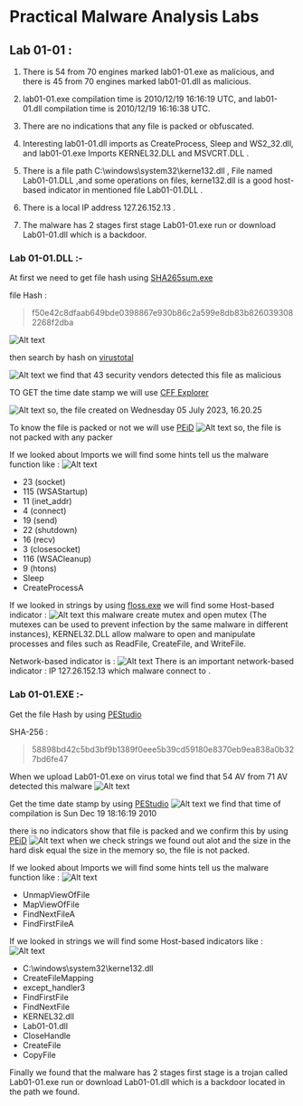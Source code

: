 # Practical Malware Analysis Labs 
## Lab 01-01 : 
1.  There is 54 from 70 engines marked lab01-01.exe as malicious, and there is 45 from 70 engines marked lab01-01.dll as malicious.

2. lab01-01.exe compilation time is 2010/12/19 16:16:19 UTC, and lab01-01.dll compilation time is 2010/12/19 16:16:38 UTC.

3. There are no indications that any file is packed or obfuscated.

4. Interesting lab01-01.dll imports as CreateProcess, Sleep and WS2_32.dll, and lab01-01.exe Imports KERNEL32.DLL and MSVCRT.DLL .

5. There is a file path C:\windows\system32\kerne132.dll , File named Lab01-01.DLL ,and some operations on files, kerne132.dll is a good host-based indicator in mentioned file Lab01-01.DLL .

6. There is a local IP address 127.26.152.13 .

7. The malware has 2 stages first stage Lab01-01.exe run or download Lab01-01.dll which is a backdoor.

### Lab 01-01.DLL :-

At first we need to get file hash using [SHA265sum.exe](https://www.bing.com/ck/a?!&&p=060cb04947cda4c3JmltdHM9MTY5NDIxNzYwMCZpZ3VpZD0xZmQxODVlMC05ZmQ5LTZhZjItMWEyNi05Nzk1OWVhNjZiZGYmaW5zaWQ9NTE5Nw&ptn=3&hsh=3&fclid=1fd185e0-9fd9-6af2-1a26-97959ea66bdf&psq=sha256sum+download&u=a1aHR0cHM6Ly9zb3VyY2Vmb3JnZS5uZXQvZGlyZWN0b3J5Lz9xPXNoYTI1NnN1bQ&ntb=1)

file Hash : 
> f50e42c8dfaab649bde0398867e930b86c2a599e8db83b8260393082268f2dba

![Alt text](<0101dll hash.png>)

then search by hash on [virustotal](https://www.virustotal.com/gui/home/upload)

![Alt text](<0101dll virustotal.png>)
we find that 43 security vendors detected this file as malicious  


TO GET the time date  stamp we will use [CFF Explorer](https://www.bing.com/ck/a?!&&p=f4ae81195a7ce4caJmltdHM9MTY5NDMwNDAwMCZpZ3VpZD0xZmQxODVlMC05ZmQ5LTZhZjItMWEyNi05Nzk1OWVhNjZiZGYmaW5zaWQ9NTIzMA&ptn=3&hsh=3&fclid=1fd185e0-9fd9-6af2-1a26-97959ea66bdf&psq=download+cff+explorer&u=a1aHR0cHM6Ly9kb3dubG9hZC5jbmV0LmNvbS9DRkYtRXhwbG9yZXIvMzAwMC0yMzgzXzQtMTA0MzExNTYuaHRtbA&ntb=1)

![Alt text](<0101dll CFF Explorer.png>)
so, the file created on Wednesday 05 July 2023, 16.20.25

To know the file is packed or not we will use [PEiD](https://www.bing.com/ck/a?!&&p=7cc615de9d7a0eb8JmltdHM9MTY5NDIxNzYwMCZpZ3VpZD0xZmQxODVlMC05ZmQ5LTZhZjItMWEyNi05Nzk1OWVhNjZiZGYmaW5zaWQ9NTIwMA&ptn=3&hsh=3&fclid=1fd185e0-9fd9-6af2-1a26-97959ea66bdf&psq=peid&u=a1aHR0cHM6Ly93d3cuYWxkZWlkLmNvbS93aWtpL1BFaUQ&ntb=1)
![Alt text](<0101dll PEiD.png>)
so, the file is not packed with any packer

If we looked about Imports we will find some hints tell us the malware function like :
![Alt text](<0101dll indicators.png>)
- 23 (socket)
- 115 (WSAStartup)
- 11 (inet_addr)
- 4 (connect)
- 19 (send)
- 22 (shutdown)
- 16 (recv)
- 3 (closesocket)
- 116 (WSACleanup)
- 9 (htons)
- Sleep
- CreateProcessA

If we looked in strings by using [floss.exe](https://www.bing.com/ck/a?!&&p=58425d7859940a46JmltdHM9MTY5NDMwNDAwMCZpZ3VpZD0xZmQxODVlMC05ZmQ5LTZhZjItMWEyNi05Nzk1OWVhNjZiZGYmaW5zaWQ9NTUxMQ&ptn=3&hsh=3&fclid=1fd185e0-9fd9-6af2-1a26-97959ea66bdf&psq=download+floss&u=a1aHR0cHM6Ly93d3cubWFuZGlhbnQuY29tL3Jlc291cmNlcy9ibG9nL2Zsb3NzLXZlcnNpb24tMg&ntb=1) we will find some Host-based indicator :
![Alt text](<0101dll str1.png>)
this malware create mutex and open mutex (The mutexes can be used to prevent infection by the same malware in different instances), KERNEL32.DLL allow malware to open and manipulate processes and files such as ReadFile, CreateFile, and WriteFile.

Network-based indicator is :
![Alt text](<0101dll str2.png>)
There is an important network-based indicator : IP 127.26.152.13 which malware connect to .

### Lab 01-01.EXE :-
Get the file Hash by using [PEStudio](https://www.bing.com/ck/a?!&&p=0608350778fe023bJmltdHM9MTY5NDIxNzYwMCZpZ3VpZD0xZmQxODVlMC05ZmQ5LTZhZjItMWEyNi05Nzk1OWVhNjZiZGYmaW5zaWQ9NTIxOQ&ptn=3&hsh=3&fclid=1fd185e0-9fd9-6af2-1a26-97959ea66bdf&psq=pestudio+download&u=a1aHR0cHM6Ly9wZXN0dWRpby5lbi5sbzRkLmNvbS93aW5kb3dz&ntb=1)


SHA-256 :
> 58898bd42c5bd3bf9b1389f0eee5b39cd59180e8370eb9ea838a0b327bd6fe47


When we upload Lab01-01.exe on virus total we find that 54 AV from 71 AV detected this malware 
![Alt text](<0101 Virus total.png>)

Get the time date stamp by using [PEStudio](https://www.bing.com/ck/a?!&&p=0608350778fe023bJmltdHM9MTY5NDIxNzYwMCZpZ3VpZD0xZmQxODVlMC05ZmQ5LTZhZjItMWEyNi05Nzk1OWVhNjZiZGYmaW5zaWQ9NTIxOQ&ptn=3&hsh=3&fclid=1fd185e0-9fd9-6af2-1a26-97959ea66bdf&psq=pestudio+download&u=a1aHR0cHM6Ly9wZXN0dWRpby5lbi5sbzRkLmNvbS93aW5kb3dz&ntb=1)
![Alt text](<0101 time date stamp.png>)
we find that time of compilation is Sun Dec 19 18:16:19 2010

there is no indicators show that file is packed and we confirm this by using [PEiD](https://www.bing.com/ck/a?!&&p=7cc615de9d7a0eb8JmltdHM9MTY5NDIxNzYwMCZpZ3VpZD0xZmQxODVlMC05ZmQ5LTZhZjItMWEyNi05Nzk1OWVhNjZiZGYmaW5zaWQ9NTIwMA&ptn=3&hsh=3&fclid=1fd185e0-9fd9-6af2-1a26-97959ea66bdf&psq=peid&u=a1aHR0cHM6Ly93d3cuYWxkZWlkLmNvbS93aWtpL1BFaUQ&ntb=1)
![Alt text](<0101 PEiD.png>)
 when we check strings we found out alot and the size in the hard disk equal the size in the memory  so, the file is not packed.

If we looked about Imports we will find some hints tell us the malware function like :
![Alt text](<0101 imports.png>)
- UnmapViewOfFile
- MapViewOfFile
- FindNextFileA
- FindFirstFileA


If we looked in strings we will find some Host-based indicators like :
![Alt text](<0101 Host-based indicators.png>)
- C:\windows\system32\kerne132.dll
- CreateFileMapping
- except_handler3
- FindFirstFile
- FindNextFile
- KERNEL32.dll
- Lab01-01.dll
- CloseHandle
- CreateFile
- CopyFile


Finally we found that the malware has 2 stages first stage is a trojan called Lab01-01.exe run or download Lab01-01.dll which is a backdoor located in the path we found.
